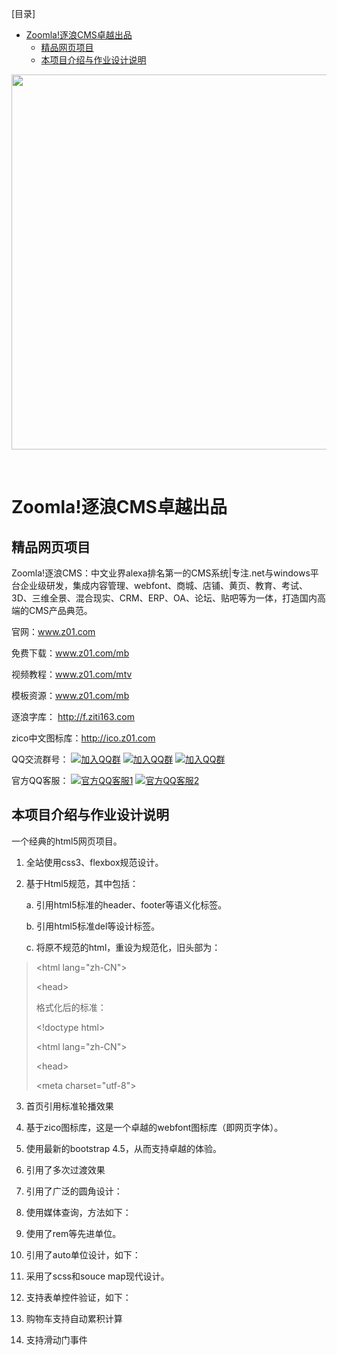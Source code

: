[目录]

<!-- TOC -->

- [Zoomla!逐浪CMS卓越出品](#zoomla逐浪cms卓越出品)
    - [精品网页项目](#精品网页项目)
    - [本项目介绍与作业设计说明](#本项目介绍与作业设计说明)

<!-- /TOC -->


<p align="center">
  <a href="http://www.z01.com/">
    <img src="https://code.z01.com/img/zoomla_logo.svg" width="600">
  </a>
</p>
<br>


# Zoomla!逐浪CMS卓越出品

## 精品网页项目

Zoomla!逐浪CMS：中文业界alexa排名第一的CMS系统|专注.net与windows平台企业级研发，集成内容管理、webfont、商城、店铺、黄页、教育、考试、3D、三维全景、混合现实、CRM、ERP、OA、论坛、贴吧等为一体，打造国内高端的CMS产品典范。

官网：www.z01.com

免费下载：www.z01.com/mb

视频教程：www.z01.com/mtv

模板资源：www.z01.com/mb

逐浪字库： http://f.ziti163.com

zico中文图标库：http://ico.z01.com


QQ交流群号：
[![加入QQ群](https://img.shields.io/badge/一群-541450128-blue.svg?style=for-the-badge&logo=appveyor)](https://jq.qq.com/?_wv=1027&k=5qIayyX)  [![加入QQ群](https://img.shields.io/badge/二群-541450128-blue.svg?style=for-the-badge&logo=appveyor)](https://jq.qq.com/?_wv=1027&k=5Ephzpq)   [![加入QQ群](https://img.shields.io/badge/三群-601781959-blue.svg?style=for-the-badge&logo=appveyor)](https://jq.qq.com/?_wv=1027&k=50a28BK) 


官方QQ客服：
[![官方QQ客服1](https://img.shields.io/badge/官方QQ客服1-524979923-red.svg?style=for-the-badge&logo=appveyor)](http://wpa.qq.com/msgrd?v=3&uin=745151353&site=qq&menu=yes)  [![官方QQ客服2](https://img.shields.io/badge/官方QQ客服2-1799661890-red.svg?style=for-the-badge&logo=appveyor)](http://wpa.qq.com/msgrd?v=3&uin=1799661890&site=qq&menu=yes) 

## 本项目介绍与作业设计说明
一个经典的html5网页项目。
1.  全站使用css3、flexbox规范设计。

2.  基于Html5规范，其中包括：

    a.  引用html5标准的header、footer等语义化标签。

    b.  引用html5标准del等设计标签。

    c.  将原不规范的html，重设为规范化，旧头部为：

> \<html lang=\"zh-CN\"\>
>
> \<head\>
>
> 格式化后的标准：
>
> \<!doctype html\>
>
> \<html lang=\"zh-CN\"\>
>
> \<head\>
>
> \<meta charset=\"utf-8\"\>

3.  首页引用标准轮播效果

4.  基于zico图标库，这是一个卓越的webfont图标库（即网页字体）。

5.  使用最新的bootstrap 4.5，从而支持卓越的体验。



7.  引用了多次过渡效果


8.  引用了广泛的圆角设计：


9.  使用媒体查询，方法如下：


10. 使用了rem等先进单位。

11. 引用了auto单位设计，如下：


12. 采用了scss和souce map现代设计。

13. 支持表单控件验证，如下：


14. 购物车支持自动累积计算

15. 支持滑动门事件
